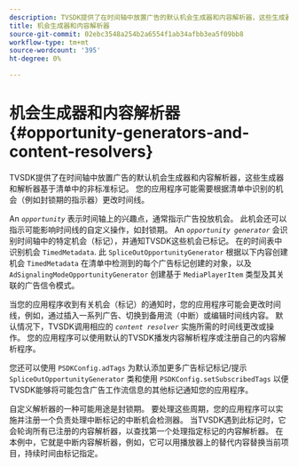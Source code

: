 ```yaml
---
description: TVSDK提供了在时间轴中放置广告的默认机会生成器和内容解析器，这些生成器和解析器基于清单中的非标准标记。 您的应用程序可能需要根据清单中识别的机会（例如封锁期的指示器）更改时间线。
title: 机会生成器和内容解析器
source-git-commit: 02ebc3548a254b2a6554f1ab34afbb3ea5f09bb8
workflow-type: tm+mt
source-wordcount: '395'
ht-degree: 0%

---
```


# 机会生成器和内容解析器{#opportunity-generators-and-content-resolvers}

TVSDK提供了在时间轴中放置广告的默认机会生成器和内容解析器，这些生成器和解析器基于清单中的非标准标记。 您的应用程序可能需要根据清单中识别的机会（例如封锁期的指示器）更改时间线。

An *`opportunity`* 表示时间轴上的兴趣点，通常指示广告投放机会。 此机会还可以指示可能影响时间线的自定义操作，如封锁期。 An *`opportunity generator`* 会识别时间轴中的特定机会（标记），并通知TVSDK这些机会已标记。 在的时间表中识别机会 `TimedMetadata`. 此 `SpliceOutOpportunityGenerator` 根据以下内容创建机会 `TimedMetadata` 在清单中检测到的每个广告标记创建的对象，以及 `AdSignalingModeOpportunityGenerator` 创建基于 `MediaPlayerItem` 类型及其关联的广告信令模式。

当您的应用程序收到有关机会（标记）的通知时，您的应用程序可能会更改时间线，例如，通过插入一系列广告、切换到备用流（中断）或编辑时间线内容。 默认情况下，TVSDK调用相应的 *`content resolver`* 实施所需的时间线更改或操作。 您的应用程序可以使用默认的TVSDK播发内容解析程序或注册自己的内容解析程序。

您还可以使用 `PSDKConfig.adTags` 为默认添加更多广告标记标记/提示 `SpliceOutOpportunityGenerator` 类和使用 `PSDKConfig.setSubscribedTags` 以便TVSDK能够将可能包含广告工作流信息的其他标记通知您的应用程序。

自定义解析器的一种可能用途是封锁期。 要处理这些周期，您的应用程序可以实施并注册一个负责处理中断标记的中断机会检测器。 当TVSDK遇到此标记时，它会轮询所有已注册的内容解析器，以查找第一个处理指定标记的内容解析器。 在本例中，它就是中断内容解析器，例如，它可以用播放器上的替代内容替换当前项目，持续时间由标记指定。
